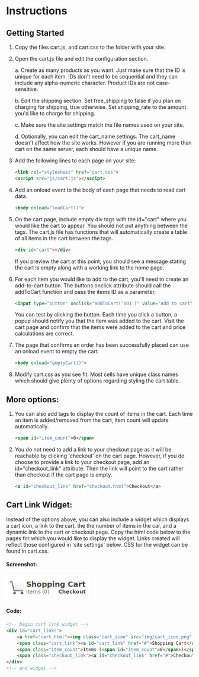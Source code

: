 # Instructions

## Getting Started

1. Copy the files cart.js, and cart.css to the folder with your site.

2. Open the cart.js file and edit the configuration section.

    a. Create as many products as you want. Just make sure that the ID is unique for each item. IDs don't need to be sequential and they can include any alpha-numeric character. Product IDs are not case-sensitive.

    b. Edit the shipping section. Set free_shipping to false if you plan on charging for shipping, true otherwise. Set shipping_rate to the amount you'd like to charge for shipping.

    c. Make sure the site settings match the file names used on your site.

    d. Optionally, you can edit the cart_name settings. The cart_name doesn't affect how the site works. However if you are running more than cart on the same server, each should have a unique name.

3. Add the following lines to each page on your site:

    ```html
    <link rel="stylesheet" href="cart.css">
    <script src="js/cart.js"></script>
    ```

4. Add an onload event to the body of each page that needs to read cart data.

    ```html
    <body onload="loadCart()">
    ```
5. On the cart page, include empty div tags with the id="cart" where you would like the cart to appear. You should not put anything between the tags. The cart.js file has functions that will automatically create a table of all items in the cart between the tags.

    ```html                                                        
    <div id="cart"></div>
    ```
   If you preview the cart at this point, you should see a message stating the cart is empty along with a working link to the home page.                              
6. For each item you would like to add to the cart, you'll need to create an add-to-cart button. The buttons onclick attribute should call the addToCart function and pass the items ID as a parameter.

    ```html
    <input type="button" onclick="addToCart('001')" value="Add to cart">
    ```
   You can test by clicking the button. Each time you click a button, a popup should notify you that the item was added to the cart. Visit the cart page and confirm that the items were added to the cart and price calculations are correct.

7. The page that confirms an order has been successfully placed can use an onload event to empty the cart.                                                                   
    ```html
    <body onload="emptyCart()">
    ```
8. Modify cart.css as you see fit. Most cells have unique class names which should give plenty of options regarding styling the cart table.                           

## More options:

1. You can also add tags to display the count of items in the cart. Each time an item is added/removed from the cart, item count will update automatically.

    ```html
    <span id="item_count">0</span>
    ```

2. You do not need to add a link to your checkout page as it will  be reachable by clicking 'checkout' on the cart page. However, if you do choose to provide a link to your checkout page, add an id="checkout_link" attribute. Then the link will point to the cart rather than checkout if the cart page is empty.

    ```html
    <a id="checkout_link" href="checkout.html">Checkout</a>
    ```

## Cart Link Widget:

Instead of the options above, you can also include a widget which displays a cart icon, a link to the cart, the the number of items in the car, and a dynamic link to the cart or checkout page. Copy the html code below to the pages for which you would like to display the widget. Links created will reflect those configured in 'site settings' below. CSS for the widget can be found in cart.css.

#### Screenshot:

![cart widget](resources/widget_screenshot.png)

#### Code:

```html
<!-- begin cart link widget -->
<div id="cart_links">
    <a href="cart.html"><img class="cart_icon" src="img/cart_icon.png" alt="cart icon" /></a>
    <span class="cart_link"><a id="cart_link" href="#">Shopping Cart</a></span> <br />
    <span class="item_count">Items (<span id="item_count">0</span>)</span>
    <span class="checkout_link"><a id="checkout_link" href="#">Checkout</a></span>
</div>
<!-- end widget -->
```
